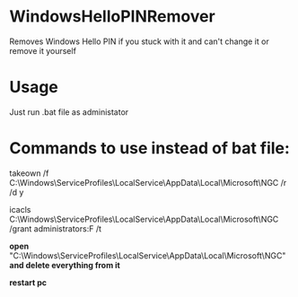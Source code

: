 # WindowsHelloPINRemover
Removes Windows Hello PIN if you stuck with it and can't change it or remove it yourself
# Usage
Just run .bat file as administator
# Commands to use instead of bat file:
takeown /f C:\Windows\ServiceProfiles\LocalService\AppData\Local\Microsoft\NGC /r /d y

icacls C:\Windows\ServiceProfiles\LocalService\AppData\Local\Microsoft\NGC /grant administrators:F /t

**open** "C:\Windows\ServiceProfiles\LocalService\AppData\Local\Microsoft\NGC" **and delete everything from it**

**restart pc**
